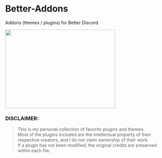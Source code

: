 # Better-Addons
Addons (themes / plugins) for Better Discord.

<img src="https://github.com/user-attachments/assets/542e392d-d6b8-4ca8-9329-35fcfbd0407c?raw=true" width="350" height="250">

### DISCLAIMER:
> This is my personal collection of favorite plugins and themes. \
> Most of the plugins included are the intellectual property of their respective creators, and I do not claim ownership of their work. \
> If a plugin has not been modified, the original credits are preserved within each file.
